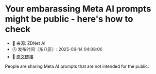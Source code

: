 # Your embarassing Meta AI prompts might be public - here's how to check
- 📅 来源: ZDNet AI
- 🕒 发布时间（东八区）: 2025-06-14 04:08:00
- 🔗 [原文链接](https://www.zdnet.com/article/your-embarassing-meta-ai-prompts-might-be-public-heres-how-to-check/)

People are sharing Meta AI prompts that are not intended for the public.